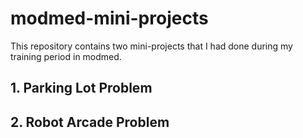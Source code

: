 # modmed-mini-projects
 This repository contains two mini-projects that I had  done during my training period in modmed.
 
 ## 1. Parking Lot Problem
 ## 2. Robot Arcade Problem
